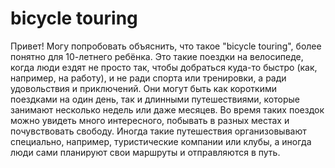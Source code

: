 # bicycle touring

Привет! Могу попробовать объяснить, что такое "bicycle touring", более понятно для 10-летнего ребёнка. Это такие поездки на велосипеде, когда люди ездят не просто так, чтобы добраться куда-то быстро (как, например, на работу), и не ради спорта или тренировки, а ради удовольствия и приключений. Они могут быть как короткими поездками на один день, так и длинными путешествиями, которые занимают несколько недель или даже месяцев. Во время таких поездок можно увидеть много интересного, побывать в разных местах и почувствовать свободу. Иногда такие путешествия организовывают специально, например, туристические компании или клубы, а иногда люди сами планируют свои маршруты и отправляются в путь.